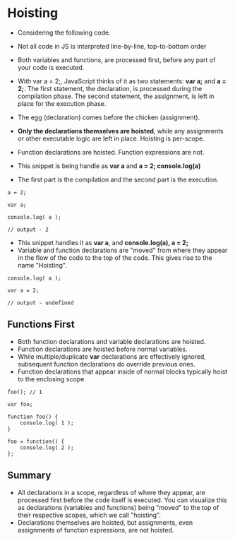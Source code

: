 # Hoisting
- Considering the following code.
- Not all code in JS is interpreted line-by-line, top-to-bottom order
- Both variables and functions, are processed first, before any part of your code is executed.
- With var a = 2;, JavaScript thinks of it as two statements: **var a;** and **a = 2;**. The first statement, the declaration, is processed during the compilation phase. The second statement, the assignment, is left in place for the execution phase.
- The egg (declaration) comes before the chicken (assignment).
- **Only the declarations themselves are hoisted**, while any assignments or other executable logic are left in place. Hoisting is per-scope.
- Function declarations are hoisted. Function expressions are not.

- This snippet is being handle as **var a** and **a = 2; console.log(a)**
- The first part is the compilation and the second part is the execution.
```
a = 2;

var a;

console.log( a );

// output - 2
```

- This snippet handles it as **var a**, and **console.log(a), a = 2;**
- Variable and function declarations are "moved" from where they appear in the flow of the code to the top of the code. This gives rise to the name "Hoisting".
```
console.log( a );

var a = 2;

// output - undefined
```

## Functions First
- Both function declarations and variable declarations are hoisted.
- Function declarations are hoisted before normal variables.
- While multiple/duplicate **var** declarations are effectively ignored, subsequent function declarations do override previous ones.
- Function declarations that appear inside of normal blocks typically hoist to the enclosing scope

```
foo(); // 1

var foo;

function foo() {
	console.log( 1 );
}

foo = function() {
	console.log( 2 );
};

```

## Summary
- All declarations in a scope, regardless of where they appear, are processed first before the code itself is executed. You can visualize this as declarations (variables and functions) being "moved" to the top of their respective scopes, which we call "hoisting".
- Declarations themselves are hoisted, but assignments, even assignments of function expressions, are not hoisted.
